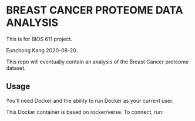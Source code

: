 BREAST CANCER PROTEOME DATA ANALYSIS
====================================

This is for BIOS 611 project.

Eunchong Kang
2020-08-20


This repo will eventually contain an analysis of the Breast Cancer proteome dataset.


Usage
------


You'll need Docker and the ability to run Docker as your current user.

This Docker container is based on rocker/verse. To connect, run:

